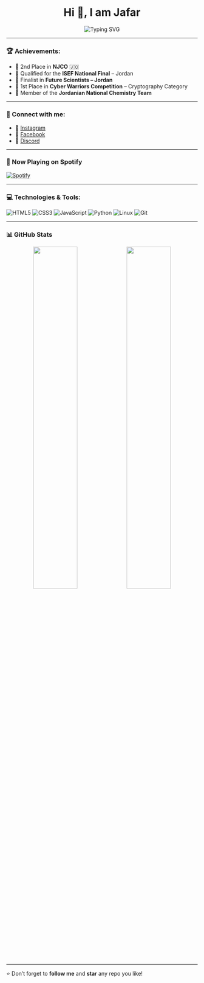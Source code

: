 <h1 align="center">Hi 👋, I am Jafar</h1>

<p align="center">
  <img src="https://readme-typing-svg.herokuapp.com?font=Fira+Code&size=24&duration=3000&pause=1000&color=F7F7F7&center=true&vCenter=true&width=435&lines=I+am+Jafar;Cybersecurity+Enthusiast;Web+Developer;Passionate+about+AI+and+Security" alt="Typing SVG" />
</p>

---

### 🏆 Achievements:

- 🥈 2nd Place in **NJCO** 🇯🇴  
- 🧠 Qualified for the **ISEF National Final** – Jordan  
- 🚀 Finalist in **Future Scientists – Jordan**  
- 🥇 1st Place in **Cyber Warriors Competition** – Cryptography Category  
- 🧪 Member of the **Jordanian National Chemistry Team**  

---

### 📱 Connect with me:

- 📸 [Instagram](https://www.instagram.com/aburadi13?igsh=MTE0djdlaXF1bnB2cA%3D%3D)  
- 📘 [Facebook](https://www.facebook.com/share/1KLBKv6bcx/)  
- 💬 [Discord](https://discord.com/users/1294768191804801034)

---

### 🎵 Now Playing on Spotify

[![Spotify](https://spotify-readme.sp-xd.vercel.app/api/spotify)](https://open.spotify.com/user/31pwqmdqakrwnghwsb2roqv5ancq)

---

### 💻 Technologies & Tools:

![HTML5](https://img.shields.io/badge/-HTML5-E34F26?style=flat-square&logo=html5&logoColor=white)
![CSS3](https://img.shields.io/badge/-CSS3-1572B6?style=flat-square&logo=css3)
![JavaScript](https://img.shields.io/badge/-JavaScript-black?style=flat-square&logo=javascript)
![Python](https://img.shields.io/badge/-Python-3776AB?style=flat-square&logo=python&logoColor=white)
![Linux](https://img.shields.io/badge/-Linux-FCC624?style=flat-square&logo=linux&logoColor=black)
![Git](https://img.shields.io/badge/-Git-F05032?style=flat-square&logo=git&logoColor=white)

---

### 📊 GitHub Stats

<p align="center">
  <img width="48%" src="https://github-readme-stats.vercel.app/api?username=JafarAburadi&show_icons=true&theme=radical" />
  <img width="48%" src="https://github-readme-streak-stats.herokuapp.com/?user=JafarAburadi&theme=radical" />
</p>

---

⭐️ Don’t forget to **follow me** and **star** any repo you like!
